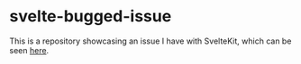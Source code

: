 # svelte-bugged-issue

This is a repository showcasing an issue I have with SvelteKit, which can be seen [here](https://github.com/sveltejs/kit/issues/11206).
